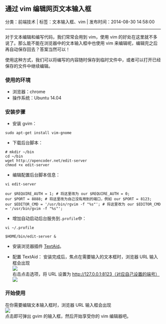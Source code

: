 ## 通过 vim 编辑网页文本输入框

分类：前端技术 | 标签：文本输入框、vim | 发布时间：2014-08-30 14:58:00

___

对于文本编辑和编写代码，我们常常会用到 vim，使用 vim 的好处在这里就不多说了。那么能不能在浏览器中的文本输入框中也使用 vim 来编辑呢，编辑完之后再自动保存回去？答案当然可以！

使用这种方式，我们可以将编写的内容随时保存到临时文件中，或者可以打开已经保存的文件中继续编辑。

### 使用的环境

* 浏览器：chrome
* 操作系统：Ubuntu 14.04

### 安装步骤

* 安装 gvim：
```
sudo apt-get install vim-gnome
```

* 下载后台脚本：
```
# mkdir ~/bin
cd ~/bin
wget http://opencoder.net/edit-server
chmod +x edit-server
```

* 编辑配置后台脚本信息：
```
vi edit-server
```
```
our $REQUIRE_AUTH = 1; # 将这里改为 our $REQUIRE_AUTH = 0;
our $PORT = 8888; # 将这里改为自己没有用到的端口，例如 our $PORT = 8123;
our $EDITOR_CMD = '/usr/bin/rgvim -f "%s"'; # 将这里改为 our $EDITOR_CMD = '/usr/bin/gvim -f "%s"';
```

* 增加自动启动后台服务到`.profile`中：
```
vi ~/.profile
```
```
$HOME/bin/edit-server &
```

* 安装浏览器插件 [TextAid](https://chrome.google.com/webstore/detail/ppoadiihggafnhokfkpphojggcdigllp)。

* 配置 TextAid：
安装完成后，焦点在需要输入的文本框时，浏览器 URL 输入框会出现  
![](/posts/2014/08/30/2.png)  
右击点击选项，将 URL 设置为 http://127.0.0.1:8123（对应自己设置的端号）  
![](/posts/2014/08/30/1.png)

### 开始使用

在你需要编辑文本输入框时，浏览器 URL 输入框会出现  
![](/posts/2014/08/30/2.png)  
点击即可弹出 gvim 的输入框，然后开始享受你的 vim 编辑器吧。
